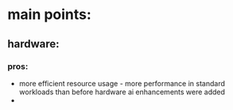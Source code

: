 # main points:

## hardware:
### pros:
* more efficient resource usage - more performance in standard workloads than before hardware ai enhancements were added
* 
